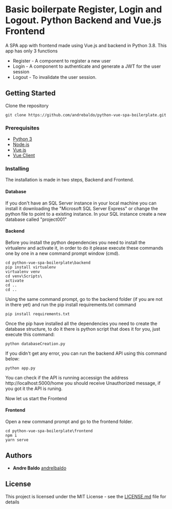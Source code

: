 # Basic boilerpate Register, Login and Logout. Python Backend and Vue.js Frontend

A SPA app with frontend made using Vue.js and backend in Python 3.8.
This app has only 3 functions 
* Register - A component to register a new user
* Login - A component to authenticate and generate a JWT for the user session
* Logout - To invalidate the user session.

## Getting Started

Clone the repository 
```
git clone https://github.com/andrebaldo/python-vue-spa-boilerplate.git
```

### Prerequisites

* [Python 3](https://www.python.org/downloads/)
* [Node.js](https://nodejs.org/)
* [Vue.js](https://vuejs.org/v2/guide/installation.html)
* [Vue Client](https://cli.vuejs.org/guide/installation.html) 

### Installing

The installation is made in two steps, Backend and Frontend.

#### Database
If you don't have an SQL Server instance in your local machine you can install it downloading the 
"Microsoft SQL Server Express" or change the python file to point to a existing instance.
In your SQL instance create a new database called "project001"

#### Backend
Before you install the python dependencies you need to install the virtualenv and activate it, in order
to do it please execute these commands one by one in a new command prompt window (cmd).
```
cd python-vue-spa-boilerplate\backend
pip install virtualenv
virtualenv venv
cd venv\Scripts\
activate
cd ..
cd ..
```

Using the same command prompt, go to the backend folder (if you are not in there yet) and run the pip install requirements.txt command

```
pip install requirements.txt
```
Once the pip have installed all the dependencies you need to create the database structure, to do it there is
python script that does it for you, just execute this command:
```
python databaseCreation.py
```
If you didn't get any error, you can run the backend API using this command below:
```
python app.py
```
You can check if the API is running accessign the address http://localhost:5000/home you should receive Unauthorized message, if you got it the API is runing.

Now let us start the Frontend

#### Frontend
Open a new command prompt and go to the frontend folder.
```
cd python-vue-spa-boilerplate\frontend
npm i
yarn serve
```
## Authors

* **Andre Baldo**  [andrelbaldo](https://github.com/andrelbaldo)

## License

This project is licensed under the MIT License - see the [LICENSE.md](LICENSE.md) file for details

